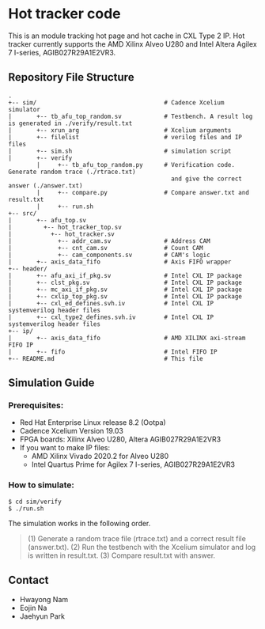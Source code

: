 # Hot tracker code
This is an module tracking hot page and hot cache in CXL Type 2 IP. Hot tracker currently supports the AMD Xilinx Alveo U280 and Intel Altera Agilex 7 I-series, AGIB027R29A1E2VR3. 

## Repository File Structure

```
.
+-- sim/                                    # Cadence Xcelium simulator
|       +-- tb_afu_top_random.sv            # Testbench. A result log is generated in ./verify/result.txt
|       +-- xrun_arg                        # Xcelium arguments
|       +-- filelist                        # verilog files and IP files
|       +-- sim.sh                          # simulation script
|       +-- verify
        |     +-- tb_afu_top_random.py      # Verification code. Generate random trace (./rtrace.txt) 
                                              and give the correct answer (./answer.txt)
        |     +-- compare.py                # Compare answer.txt and result.txt
        |     +-- run.sh                    
+-- src/                       
|       +-- afu_top.sv                      
|         +-- hot_tracker_top.sv            
|           +-- hot_tracker.sv              
|             +-- addr_cam.sv               # Address CAM 
|             +-- cnt_cam.sv                # Count CAM
|             +-- cam_components.sv         # CAM's logic 
|       +-- axis_data_fifo                  # Axis FIFO wrapper
+-- header/                       
|       +-- afu_axi_if_pkg.sv               # Intel CXL IP package
|       +-- clst_pkg.sv                     # Intel CXL IP package
|       +-- mc_axi_if_pkg.sv                # Intel CXL IP package
|       +-- cxlip_top_pkg.sv                # Intel CXL IP package
|       +-- cxl_ed_defines.svh.iv           # Intel CXL IP systemverilog header files
|       +-- cxl_type2_defines.svh.iv        # Intel CXL IP systemverilog header files
+-- ip/                       
|       +-- axis_data_fifo                  # AMD XILINX axi-stream FIFO IP
|       +-- fifo                            # Intel FIFO IP 
+-- README.md                               # This file
```

## Simulation Guide

### Prerequisites:
- Red Hat Enterprise Linux release 8.2 (Ootpa)
- Cadence Xcelium Version 19.03
- FPGA boards: Xilinx Alveo U280, Altera AGIB027R29A1E2VR3
- If you want to make IP files:
  - AMD Xilinx Vivado 2020.2 for Alveo U280
  - Intel Quartus Prime for Agilex 7 I-series, AGIB027R29A1E2VR3

### How to simulate:
```
$ cd sim/verify
$ ./run.sh
```
The simulation works in the following order.
> (1) Generate a random trace file (rtrace.txt) and a correct result file (answer.txt).
> (2) Run the testbench with the Xcelium simulator and log is written in result.txt.
> (3) Compare result.txt with answer.
  
## Contact 
- Hwayong Nam
- Eojin Na
- Jaehyun Park
